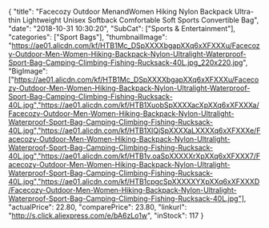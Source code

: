 {
	"title": "Facecozy Outdoor MenandWomen Hiking Nylon Backpack Ultra-thin Lightweight Unisex Softback Comfortable Soft Sports Convertible Bag",
	"date": "2018-10-31 10:30:20",
	"SubCat": ["Sports & Entertainment"],
	"categories": ["Sport Bags"],
	"thumbnailImage": "https://ae01.alicdn.com/kf/HTB1Mc_DSpXXXXbgapXXq6xXFXXXu/Facecozy-Outdoor-Men-Women-Hiking-Backpack-Nylon-Ultralight-Waterproof-Sport-Bag-Camping-Climbing-Fishing-Rucksack-40L.jpg_220x220.jpg",
	"BigImage": ["https://ae01.alicdn.com/kf/HTB1Mc_DSpXXXXbgapXXq6xXFXXXu/Facecozy-Outdoor-Men-Women-Hiking-Backpack-Nylon-Ultralight-Waterproof-Sport-Bag-Camping-Climbing-Fishing-Rucksack-40L.jpg","https://ae01.alicdn.com/kf/HTB1XuobSpXXXXacXpXXq6xXFXXXa/Facecozy-Outdoor-Men-Women-Hiking-Backpack-Nylon-Ultralight-Waterproof-Sport-Bag-Camping-Climbing-Fishing-Rucksack-40L.jpg","https://ae01.alicdn.com/kf/HTB1XlQjSpXXXXaLXXXXq6xXFXXXe/Facecozy-Outdoor-Men-Women-Hiking-Backpack-Nylon-Ultralight-Waterproof-Sport-Bag-Camping-Climbing-Fishing-Rucksack-40L.jpg","https://ae01.alicdn.com/kf/HTB1v.oaSpXXXXXrXpXXq6xXFXXX7/Facecozy-Outdoor-Men-Women-Hiking-Backpack-Nylon-Ultralight-Waterproof-Sport-Bag-Camping-Climbing-Fishing-Rucksack-40L.jpg","https://ae01.alicdn.com/kf/HTB1cpgcSpXXXXXYXpXXq6xXFXXXD/Facecozy-Outdoor-Men-Women-Hiking-Backpack-Nylon-Ultralight-Waterproof-Sport-Bag-Camping-Climbing-Fishing-Rucksack-40L.jpg"],
	"actualPrice": 22.80,
	"comparePrice": 23.80,
	"linkurl": "http://s.click.aliexpress.com/e/bA6zLo1w",
	"inStock": 117
}
